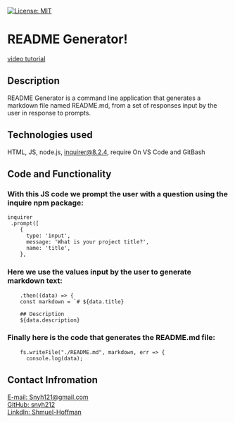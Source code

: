 [![License: MIT](https://img.shields.io/badge/License-MIT-yellow.svg)](https://opensource.org/licenses/MIT)
# README Generator!

[video tutorial](https://drive.google.com/file/d/1K63s1LS-nJP7wJmMGnIdr2Ke3MTENJ3n/view?usp=sharing)

## Description

README Generator is a command line application that generates a markdown file named README.md, from a set of responses input by the user in response to prompts.

## Technologies used

HTML, JS, node.js, inquirer@8.2.4, require
On VS Code and GitBash


## Code and Functionality

### With this JS code we prompt the user with a question using the inquire npm package:
```
inquirer
 .prompt([
    {
      type: 'input',
      message: 'What is your project title?',
      name: 'title',
    },
```

### Here we use the values input by the user to generate markdown text:
```
    .then((data) => {
    const markdown = `# ${data.title}

    ## Description
    ${data.description}
```

### Finally here is the code that generates the README.md file:
```
    fs.writeFile("./README.md", markdown, err => {
      console.log(data);
```

## Contact Infromation

[E-mail: Snyh121@gmail.com](mailto:snyh121@gmail.com)  
[GitHub: snyh212](https://github.com/snyh212)  
[LinkdIn: Shmuel-Hoffman](https://www.linkedin.com/in/shmuel-hoffman-254b0223b?lipi=urn%3Ali%3Apage%3Ad_flagship3_profile_view_base_contact_details%3BS2rg0PtBTLeG2szT2ZbGmg%3D%3D)